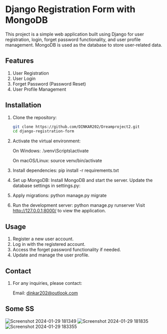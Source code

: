 # Django Registration Form with MongoDB

This project is a simple web application built using Django for user registration, login, forget password functionality, and user profile management. MongoDB is used as the database to store user-related data.

## Features

1. User Registration
2. User Login
3. Forget Password (Password Reset)
4. User Profile Management

## Installation

1. Clone the repository:

   ```bash
   git clone https://github.com/DINKAR202/Dreamproject2.git
   cd django-registration-form


2. Activate the virtual environment:

    On Windows:
    .\venv\Scripts\activate

    On macOS/Linux: 
    source venv/bin/activate

3. Install dependencies:
    pip install -r requirements.txt

4. Set up MongoDB:
    Install MongoDB and start the server.
    Update the database settings in settings.py:

5. Apply migrations:
    python manage.py migrate

6. Run the development server:
    python manage.py runserver
    Visit http://127.0.0.1:8000/ to view the application.

## Usage

1. Register a new user account.
2. Log in with the registered account.
3. Access the forget password functionality if needed.
4. Update and manage the user profile.

## Contact
    
1. For any inquiries, please contact:

    Email: dinkar202@outlook.com

## Some SS
![Screenshot 2024-01-29 181349](https://github.com/DINKAR202/Python_Course/assets/109248473/baf81158-debe-4c4d-accf-47a73e2cf3db)
![Screenshot 2024-01-29 181835](https://github.com/DINKAR202/Python_Course/assets/109248473/a3b4d64c-34ca-4649-9a57-d665374a2168)
![Screenshot 2024-01-29 183355](https://github.com/DINKAR202/Python_Course/assets/109248473/36eaf023-9731-46eb-aa70-841c53dcabfa)
